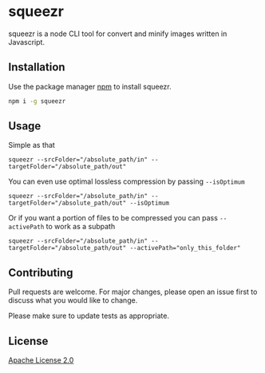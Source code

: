 # squeezr

squeezr is a node CLI tool for convert and minify images written in Javascript.

## Installation

Use the package manager [npm](https://www.npmjs.com) to install squeezr.

```bash
npm i -g squeezr
```

## Usage

Simple as that

```shell
squeezr --srcFolder="/absolute_path/in" --targetFolder="/absolute_path/out"
```

You can even use optimal lossless compression by passing `--isOptimum`

```shell
squeezr --srcFolder="/absolute_path/in" --targetFolder="/absolute_path/out" --isOptimum
```

Or if you want a portion of files to be compressed you can pass `--activePath` to work as a subpath

```shell
squeezr --srcFolder="/absolute_path/in" --targetFolder="/absolute_path/out" --activePath="only_this_folder"
```

## Contributing

Pull requests are welcome. For major changes, please open an issue first to discuss what you would like to change.

Please make sure to update tests as appropriate.

## License

[Apache License 2.0](https://choosealicense.com/licenses/apache-2.0/)
